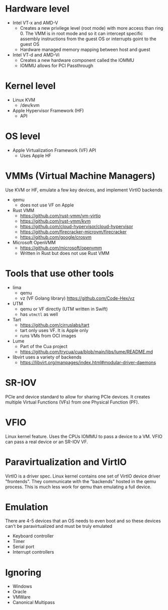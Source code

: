 # Hardware level
* Intel VT-x and AMD-V
  * Creates a new privilege level (root mode) with more access than ring 0. The VMM is in root mode and so it can intercept specific assembly instructions from the guest OS or interrupts goint to the guest OS
  * Hardware managed memory mapping between host and guest
* Intel VT-d and AMD-Vi
  * Creates a new hardware component called the IOMMU
  * IOMMU allows for PCI Passthrough

# Kernel level
* Linux KVM
  * /dev/kvm
* Apple Hypervisor Framework (HF)
  * API

# OS level
* Apple Virtualization Framework (VF) API
  * Uses Apple HF


# VMMs (Virtual Machine Managers)
Use KVM or HF, emulate a few key devices, and implement VirtIO backends

* qemu
  * does not use VF on Apple
* Rust VMM
  * https://github.com/rust-vmm/vm-virtio
  * https://github.com/rust-vmm/kvm
  * https://github.com/cloud-hypervisor/cloud-hypervisor
  * https://github.com/firecracker-microvm/firecracker
  * https://github.com/google/crosvm
* Microsoft OpenVMM
  * https://github.com/microsoft/openvmm
  * Written in Rust but does not use Rust VMM


# Tools that use other tools
* lima
  * qemu
  * vz (VF Golang library) https://github.com/Code-Hex/vz
* UTM
  * qemu or VF directly (UTM written in Swift)
  * has `utmctl` as well
* Tart
  * https://github.com/cirruslabs/tart
  * tart only uses VF. It is Apple only
  * runs VMs from OCI images
* Lume
  * Part of the Cua project
  * https://github.com/trycua/cua/blob/main/libs/lume/README.md
* libvirt uses a variety of backends
  * https://libvirt.org/manpages/index.html#modular-driver-daemons


# SR-IOV
PCIe and device standard to allow for sharing PCIe devices. It creates multiple Virtual Functions (VFs) from one Physical Function (PF).

# VFIO
Linux kernel feature. Uses the CPUs IOMMU to pass a device to a VM. VFIO can pass a real device or an SR-IOV VF.

# Paravirtualization and VirtIO
VirtIO is a driver spec. Linux kernel contains one set of VirtIO device driver "frontends". They communicate with the "backends" hosted in the qemu process. This is much less work for qemu than emulating a full device.

# Emulation
There are 4-5 devices that an OS needs to even boot and so these devices can't be paravirtualized and must be truly emulated
* Keyboard controller
* Timer
* Serial port
* Interrupt controllers


# Ignoring
* Windows
* Oracle
* VMWare
* Canonical Multipass
